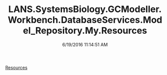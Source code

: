 ﻿---
title: LANS.SystemsBiology.GCModeller.Workbench.DatabaseServices.Model_Repository.My.Resources
date: 6/19/2016 11:14:51 AM
---

[Resources](T-LANS.SystemsBiology.GCModeller.Workbench.DatabaseServices.Model_Repository.My.Resources.Resources.html)
